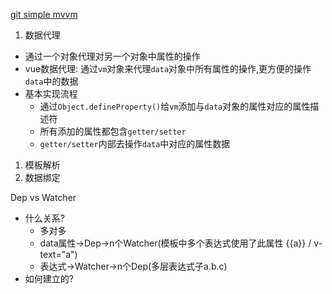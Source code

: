 [git simple mvvm](https://github.com/DMQ/mvvm)

1. 数据代理
- 通过一个对象代理对另一个对象中属性的操作
- vue数据代理: 通过`vm`对象来代理`data`对象中所有属性的操作,更方便的操作`data`中的数据
- 基本实现流程
    - 通过`Object.defineProperty()`给`vm`添加与`data`对象的属性对应的属性描述符
    - 所有添加的属性都包含`getter/setter`
    - `getter/setter`内部去操作`data`中对应的属性数据
1. 模板解析
2. 数据绑定

Dep vs Watcher
- 什么关系?
  - 多对多
  - data属性->Dep->n个Watcher(模板中多个表达式使用了此属性 {{a}} / v-text="a")
  - 表达式->Watcher->n个Dep(多层表达式子a.b.c)
- 如何建立的?